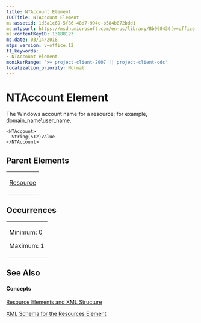 ```yaml
---
title: NTAccount Element
TOCTitle: NTAccount Element
ms:assetid: 1d5a1c69-5f86-48d7-994c-b584b872bdd1
ms:mtpsurl: https://msdn.microsoft.com/en-us/library/Bb968430(v=office.12)
ms:contentKeyID: 13188123
ms.date: 03/14/2018
mtps_version: v=office.12
f1_keywords:
- NTAccount element
monikerRange: '>= project-client-2007 || project-client-odc'
localization_priority: Normal
---
```


# NTAccount Element




The Windows account name for a resource; for example, domain\_name\\user\_name.

    <NTAccount>
      String(512)Value
    </NTAccount>

## Parent Elements

<table>
<colgroup>
<col style="width: 100%" />
</colgroup>
<tbody>
<tr class="odd">
<td><p><a href="resource-element.md">Resource</a></p></td>
</tr>
</tbody>
</table>

## Occurrences

<table>
<colgroup>
<col style="width: 100%" />
</colgroup>
<tbody>
<tr class="odd">
<td><p>Minimum: 0</p>
<p>Maximum: 1</p></td>
</tr>
</tbody>
</table>

## See Also

#### Concepts

[Resource Elements and XML Structure](resource-elements-and-xml-structure.md)

[XML Schema for the Resources Element](xml-schema-for-the-resources-element.md)

